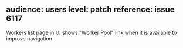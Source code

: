 audience: users
level: patch
reference: issue 6117
---

Workers list page in UI shows "Worker Pool" link when it is available to improve navigation.
